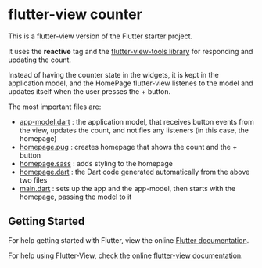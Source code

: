 # flutter-view counter

This is a flutter-view version of the Flutter starter project. 

It uses the **reactive** tag and the [flutter-view-tools library](https://pub.dartlang.org/packages/flutter_view_tools) for responding and updating the count.

Instead of having the counter state in the widgets, it is kept in the application model, and the HomePage flutter-view listenes to the model and updates itself when the user presses the + button.

The most important files are:

- [app-model.dart](lib/app-model.dart) : the application model, that receives button events from the view, updates the count, and notifies any listeners (in this case, the homepage)
- [homepage.pug](lib/pages/homepage/homepage.pug) : creates homepage that shows the count and the + button
- [homepage.sass](lib/pages/homepage/homepage.sass) : adds styling to the homepage
- [homepage.dart](lib/pages/homepage/homepage.dart) : the Dart code generated automatically from the above two files
- [main.dart](lib/main.dart) : sets up the app and the app-model, then starts with the homepage, passing the model to it

## Getting Started

For help getting started with Flutter, view the online
[Flutter documentation](https://flutter.io/).

For help using Flutter-View, check the online
[flutter-view documentation](https://flutter-view.gitbook.io/).
